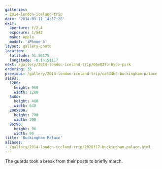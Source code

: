 ```yaml
---
galleries:
- 2014-london-iceland-trip
date: '2014-03-11 14:57:20'
exif:
  aperture: f/2.4
  exposure: 1/542
  make: Apple
  model: 'iPhone 5'
layout: gallery-photo
location:
  latitude: 51.50175
  longitude: -0.14151117
next: /gallery/2014-london-iceland-trip/66e837b-hyde-park
ordering: 33
previous: /gallery/2014-london-iceland-trip/ca834b8-buckingham-palace
sizes:
  1280:
    height: 960
    width: 1280
  640w:
    height: 480
    width: 640
  200x200:
    height: 200
    width: 200
  96x96:
    height: 96
    width: 96
title: 'Buckingham Palace'
aliases:
- /gallery/2014-london-iceland-trip/2028f17-buckingham-palace.html
---
```


The guards took a break from their posts to briefly march.
